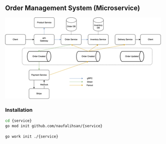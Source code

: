 ## Order Management System (Microservice)

![Architecture Design](./project/architecture.png)

### Installation
```bash
cd {service}
go mod init github.com/naufalihsan/{service}

go work init ./{service}
```